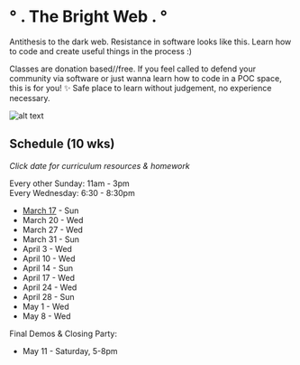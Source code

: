 # ° . The Bright Web . °

Antithesis to the dark web. Resistance in software looks like this. Learn how to code and create useful things in the process :)

Classes are donation based//free. If you feel called to defend your community via software or just wanna learn how to code in a POC space, this is for you! ✨ Safe place to learn without judgement, no experience necessary.

![alt text](bright.gif)

## Schedule (10 wks)

*Click date for curriculum resources & homework*

Every other Sunday: 11am - 3pm
<br>
Every Wednesday: 6:30 - 8:30pm

* [March 17](https://github.com/the-bright-web/cohort-01/wiki/march-17) - Sun
* March 20 - Wed
* March 27 - Wed
* March 31 - Sun
* April 3  - Wed
* April 10 - Wed
* April 14 - Sun
* April 17 - Wed
* April 24 - Wed
* April 28 - Sun
* May 1    - Wed
* May 8    - Wed

Final Demos & Closing Party:
* May 11   - Saturday, 5-8pm
